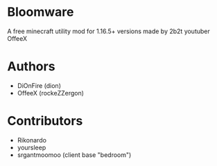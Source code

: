 # Bloomware
A free minecraft utility mod for 1.16.5+ versions made by 2b2t youtuber OffeeX

# Authors
- DiOnFire (dion)
- OffeeX (rockeZZergon)

# Contributors
- Rikonardo
- yoursleep
- srgantmoomoo (client base "bedroom")

